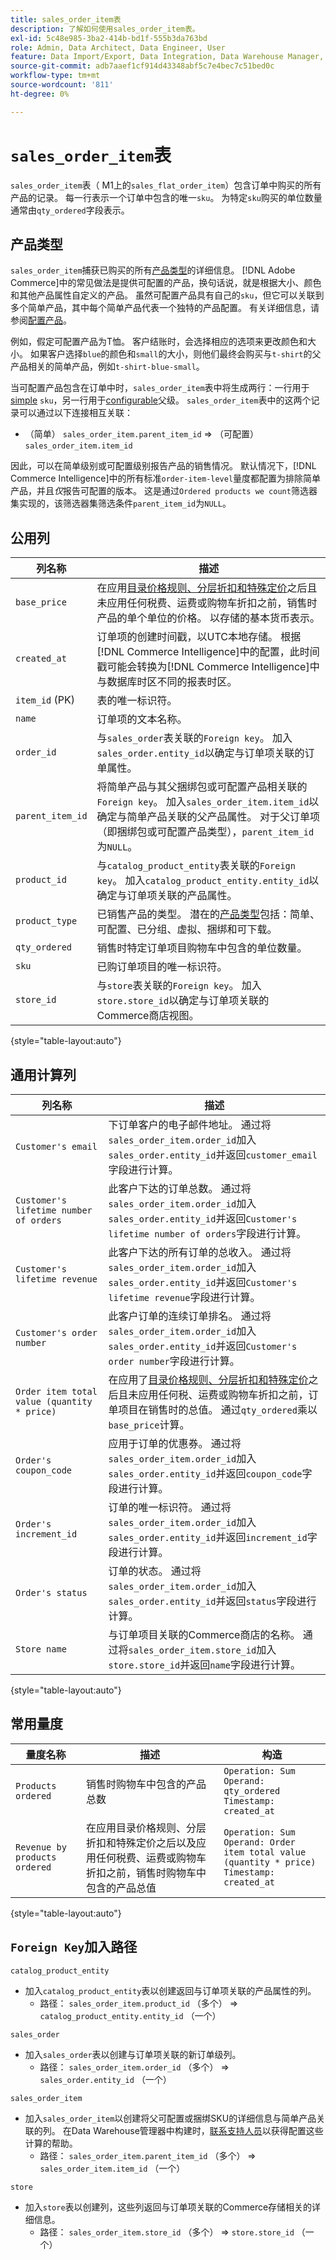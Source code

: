 ```yaml
---
title: sales_order_item表
description: 了解如何使用sales_order_item表。
exl-id: 5c48e985-3ba2-414b-bd1f-555b3da763bd
role: Admin, Data Architect, Data Engineer, User
feature: Data Import/Export, Data Integration, Data Warehouse Manager, Commerce Tables
source-git-commit: adb7aaef1cf914d43348abf5c7e4bec7c51bed0c
workflow-type: tm+mt
source-wordcount: '811'
ht-degree: 0%

---
```


# `sales_order_item`表

`sales_order_item`表（ M1上的`sales_flat_order_item`）包含订单中购买的所有产品的记录。 每一行表示一个订单中包含的唯一`sku`。 为特定`sku`购买的单位数量通常由`qty_ordered`字段表示。

## 产品类型

`sales_order_item`捕获已购买的所有[产品类型](https://experienceleague.adobe.com/docs/commerce-admin/catalog/products/product-create.html#product-types)的详细信息。 [!DNL Adobe Commerce]中的常见做法是提供可配置的产品，换句话说，就是根据大小、颜色和其他产品属性自定义的产品。 虽然可配置产品具有自己的`sku`，但它可以关联到多个简单产品，其中每个简单产品代表一个独特的产品配置。 有关详细信息，请参阅[配置产品](https://developer.adobe.com/commerce/webapi/rest/tutorials/configurable-product/)。

例如，假定可配置产品为T恤。 客户结账时，会选择相应的选项来更改颜色和大小。 如果客户选择`blue`的颜色和`small`的大小，则他们最终会购买与`t-shirt`的父产品相关的简单产品，例如`t-shirt-blue-small`。

当可配置产品包含在订单中时，`sales_order_item`表中将生成两行：一行用于[simple](https://experienceleague.adobe.com/docs/commerce-admin/catalog/products/types/product-create-simple.html) `sku`，另一行用于[configurable](https://experienceleague.adobe.com/docs/commerce-admin/catalog/products/types/product-create-configurable.html)父级。 `sales_order_item`表中的这两个记录可以通过以下连接相互关联：

* （简单） `sales_order_item.parent_item_id` => （可配置） `sales_order_item.item_id`

因此，可以在简单级别或可配置级别报告产品的销售情况。 默认情况下，[!DNL Commerce Intelligence]中的所有标准`order-item-level`量度都配置为排除简单产品，并且&#x200B;*仅*&#x200B;报告可配置的版本。 这是通过`Ordered products we count`筛选器集实现的，该筛选器集筛选条件`parent_item_id`为`NULL`。

## 公用列

| **列名称** | **描述** |
|----|----|
| `base_price` | 在应用[目录价格规则、分层折扣和特殊定价](https://experienceleague.adobe.com/docs/commerce-admin/catalog/products/pricing/pricing-advanced.html)之后且未应用任何税费、运费或购物车折扣之前，销售时产品的单个单位的价格。 以存储的基本货币表示。 |
| `created_at` | 订单项的创建时间戳，以UTC本地存储。 根据[!DNL Commerce Intelligence]中的配置，此时间戳可能会转换为[!DNL Commerce Intelligence]中与数据库时区不同的报表时区。 |
| `item_id` (PK) | 表的唯一标识符。 |
| `name` | 订单项的文本名称。 |
| `order_id` | 与`sales_order`表关联的`Foreign key`。 加入`sales_order.entity_id`以确定与订单项关联的订单属性。 |
| `parent_item_id` | 将简单产品与其父捆绑包或可配置产品相关联的`Foreign key`。 加入`sales_order_item.item_id`以确定与简单产品关联的父产品属性。 对于父订单项（即捆绑包或可配置产品类型），`parent_item_id`为`NULL`。 |
| `product_id` | 与`catalog_product_entity`表关联的`Foreign key`。 加入`catalog_product_entity.entity_id`以确定与订单项关联的产品属性。 |
| `product_type` | 已销售产品的类型。 潜在的[产品类型](https://experienceleague.adobe.com/docs/commerce-admin/catalog/products/product-create.html#product-types)包括：简单、可配置、已分组、虚拟、捆绑和可下载。 |
| `qty_ordered` | 销售时特定订单项目购物车中包含的单位数量。 |
| `sku` | 已购订单项目的唯一标识符。 |
| `store_id` | 与`store`表关联的`Foreign key`。 加入`store.store_id`以确定与订单项关联的Commerce商店视图。 |

{style="table-layout:auto"}

## 通用计算列

| **列名称** | **描述** |
|---|---|
| `Customer's email` | 下订单客户的电子邮件地址。 通过将`sales_order_item.order_id`加入`sales_order.entity_id`并返回`customer_email`字段进行计算。 |
| `Customer's lifetime number of orders` | 此客户下达的订单总数。 通过将`sales_order_item.order_id`加入`sales_order.entity_id`并返回`Customer's lifetime number of orders`字段进行计算。 |
| `Customer's lifetime revenue` | 此客户下达的所有订单的总收入。 通过将`sales_order_item.order_id`加入`sales_order.entity_id`并返回`Customer's lifetime revenue`字段进行计算。 |
| `Customer's order number` | 此客户订单的连续订单排名。 通过将`sales_order_item.order_id`加入`sales_order.entity_id`并返回`Customer's order number`字段进行计算。 |
| `Order item total value (quantity * price)` | 在应用了[目录价格规则、分层折扣和特殊定价](https://experienceleague.adobe.com/docs/commerce-admin/catalog/products/pricing/pricing-advanced.html)之后且未应用任何税、运费或购物车折扣之前，订单项目在销售时的总值。 通过`qty_ordered`乘以`base_price`计算。 |
| `Order's coupon_code` | 应用于订单的优惠券。 通过将`sales_order_item.order_id`加入`sales_order.entity_id`并返回`coupon_code`字段进行计算。 |
| `Order's increment_id` | 订单的唯一标识符。 通过将`sales_order_item.order_id`加入`sales_order.entity_id`并返回`increment_id`字段进行计算。 |
| `Order's status` | 订单的状态。 通过将`sales_order_item.order_id`加入`sales_order.entity_id`并返回`status`字段进行计算。 |
| `Store name` | 与订单项目关联的Commerce商店的名称。 通过将`sales_order_item.store_id`加入`store.store_id`并返回`name`字段进行计算。 |

{style="table-layout:auto"}

## 常用量度

| **量度名称** | **描述** | **构造** |
|---|---|---|
| `Products ordered` | 销售时购物车中包含的产品总数 | `Operation: Sum`<br>`Operand: qty_ordered`<br>`Timestamp: created_at` |
| `Revenue by products ordered` | 在应用目录价格规则、分层折扣和特殊定价之后以及应用任何税费、运费或购物车折扣之前，销售时购物车中包含的产品总值 | `Operation: Sum`<br>`Operand: Order item total value (quantity * price)`<br>`Timestamp: created_at` |

{style="table-layout:auto"}

## `Foreign Key`加入路径

`catalog_product_entity`

* 加入`catalog_product_entity`表以创建返回与订单项关联的产品属性的列。
   * 路径： `sales_order_item.product_id` （多个） => `catalog_product_entity.entity_id` （一个）

`sales_order`

* 加入`sales_order`表以创建与订单项关联的新订单级列。
   * 路径： `sales_order_item.order_id` （多个） => `sales_order.entity_id` （一个）

`sales_order_item`

* 加入`sales_order_item`以创建将父可配置或捆绑SKU的详细信息与简单产品关联的列。 在Data Warehouse管理器中构建时，[联系支持人员](https://experienceleague.adobe.com/docs/commerce-knowledge-base/kb/troubleshooting/miscellaneous/mbi-service-policies.html)以获得配置这些计算的帮助。
   * 路径： `sales_order_item.parent_item_id` （多个） => `sales_order_item.item_id` （一个）

`store`

* 加入`store`表以创建列，这些列返回与订单项关联的Commerce存储相关的详细信息。
   * 路径： `sales_order_item.store_id` （多个） => `store.store_id` （一个）
